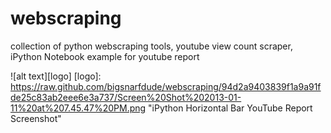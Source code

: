 webscraping
===========

collection of python webscraping tools, youtube view count scraper, iPython Notebook example for youtube report

![alt text][logo]
[logo]: https://raw.github.com/bigsnarfdude/webscraping/94d2a9403839f1a9a91fde25c83ab2eee6e3a737/Screen%20Shot%202013-01-11%20at%207.45.47%20PM.png "iPython Horizontal Bar YouTube Report Screenshot"
